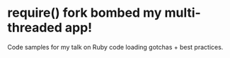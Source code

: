 # require() fork bombed my multi-threaded app!

Code samples for my talk on Ruby code loading gotchas + best practices.
